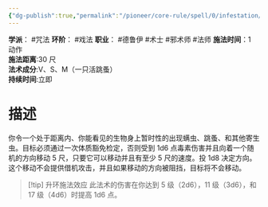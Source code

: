 ```yaml
---
{"dg-publish":true,"permalink":"/pioneer/core-rule/spell/0/infestation/"}
---
```


**学派**： #咒法
**环阶**： #戏法
**职业**： #德鲁伊 #术士 #邪术师 #法师 
**施法时间**：1 动作  
**施法距离**:30 尺  
**法术成分**:V、S、M（一只活跳蚤）  
**持续时间**:立即
# 描述
你令一个处于距离内、你能看见的生物身上暂时性的出现螨虫、跳蚤、和其他寄生虫。目标必须通过一次体质豁免检定，否则受到 1d6 点毒素伤害并且向着一个随机的方向移动 5 尺，只要它可以移动并且有至少 5 尺的速度。投 1d8 决定方向。这个移动不会提供借机攻击，并且如果移动的方向被阻挡，目标将不会移动。 
>[!tip] 升环施法效应
>此法术的伤害在你达到 5 级（2d6），11 级（3d6），和 17 级（4d6）时提高 1d6 点。
